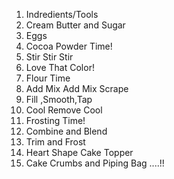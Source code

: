 1. Indredients/Tools
2. Cream Butter and Sugar
3. Eggs
4. Cocoa Powder Time!
5. Stir Stir Stir
6. Love That Color!
7. Flour Time
8. Add Mix Add Mix Scrape 
9. Fill ,Smooth,Tap
10. Cool Remove Cool
11. Frosting Time!
12. Combine and Blend
13. Trim and Frost
14. Heart Shape Cake Topper
15. Cake Crumbs and Piping Bag 
....!!
